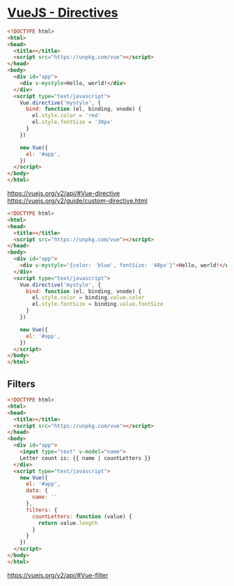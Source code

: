 # [VueJS - Directives](https://www.tutorialspoint.com/vuejs/vuejs_directives.htm)

```html
<!DOCTYPE html>
<html>
<head>
  <title></title>
  <script src="https://unpkg.com/vue"></script>
</head>
<body>
  <div id="app">
    <div v-mystyle>Hello, world!</div>
  </div>
  <script type="text/javascript">
    Vue.directive('mystyle', {
      bind: function (el, binding, vnode) {
        el.style.color = 'red'
        el.style.fontSize = '30px'
      }
    })

    new Vue({
      el: '#app',
    })
  </script>
</body>
</html>
```

https://vuejs.org/v2/api/#Vue-directive \
https://vuejs.org/v2/guide/custom-directive.html

```html
<!DOCTYPE html>
<html>
<head>
  <title></title>
  <script src="https://unpkg.com/vue"></script>
</head>
<body>
  <div id="app">
    <div v-mystyle="{color: 'blue', fontSize: '40px'}">Hello, world!</div>
  </div>
  <script type="text/javascript">
    Vue.directive('mystyle', {
      bind: function (el, binding, vnode) {
        el.style.color = binding.value.color
        el.style.fontSize = binding.value.fontSize
      }
    })

    new Vue({
      el: '#app',
    })
  </script>
</body>
</html>
```

## Filters

```html
<!DOCTYPE html>
<html>
<head>
  <title></title>
  <script src="https://unpkg.com/vue"></script>
</head>
<body>
  <div id="app">
    <input type="text" v-model="name">
    Letter count is: {{ name | countLetters }}
  </div>
  <script type="text/javascript">
    new Vue({
      el: '#app',
      data: {
        name: ''
      },
      filters: {
        countLetters: function (value) {
          return value.length
        }
      }
    })
  </script>
</body>
</html>
```

https://vuejs.org/v2/api/#Vue-filter
